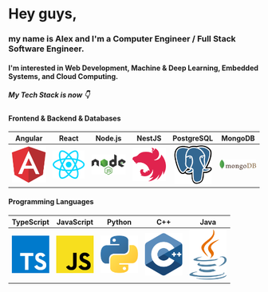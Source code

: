 # Hey guys,

### my name is Alex and I'm a Computer Engineer / Full Stack Software Engineer.
#### I'm interested in Web Development, Machine & Deep Learning, Embedded Systems, and Cloud Computing.

##### My Tech Stack is now 👇

#### Frontend      &     Backend       & Databases
Angular           |  React      | Node.js           | NestJS   |   PostgreSQL        | MongoDB
:-------------------------:|:-------------------------:|:-------------------------:|:-------------------------:|:-------------------------:|:-------------------------:
<img src="https://github.com/nik-neg/nik-neg/blob//main/images/angular-icon.svg" alt="drawing" width="75"/> |  <img src="https://github.com/nik-neg/nik-neg/blob//main/images/react.svg" alt="drawing" width="75"/> | <img src="https://github.com/nik-neg/nik-neg/blob//main/images/nodejs.svg" alt="drawing" width="75"/> |  <img src="https://github.com/nik-neg/nik-neg/blob//main/images/nestjs.svg" alt="drawing" width="75"/> | <img src="https://github.com/nik-neg/nik-neg/blob//main/images/postgresql.svg" alt="drawing" width="75"/> |  <img src="https://github.com/nik-neg/nik-neg/blob//main/images/mongodb.svg" alt="drawing" width="75"/> |


#### Programming Languages
TypeScript        | JavaScript      | Python      | C++       | Java
:-------------------------:|:-------------------------:|:-------------------------:|:-------------------------:|:-------------------------:
<img src="https://github.com/nik-neg/nik-neg/blob//main/images/typescript-icon.svg" alt="drawing" width="75"/> |  <img src="https://github.com/nik-neg/nik-neg/blob//main/images/javascript.svg" alt="drawing" width="75"/> | <img src="https://github.com/nik-neg/nik-neg/blob//main/images/python.svg" alt="drawing" width="75"/> | <img src="https://github.com/nik-neg/nik-neg/blob//main/images/c-plusplus.svg" alt="drawing" width="75"/> | <img src="https://github.com/nik-neg/nik-neg/blob//main/images/java.svg" alt="drawing" width="75"/>
